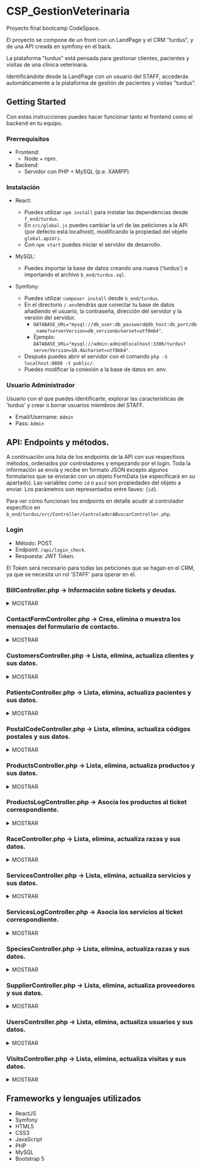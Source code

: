 # CSP_GestionVeterinaria
Proyecto final bootcamp CodeSpace.

El proyecto se compone de un front con un LandPage y el CRM "turdus", y de una API creada en symfony en el back.

La plataforma "turdus" está pensada para gestionar clientes, pacientes y visitas de una clínica veterinaria.

Identificándote desde la LandPage con un usuario del STAFF, accederás automáticamente a la plataforma de gestión de pacientes y visitas "turdus".

## Getting Started
Con estas instrucciones puedes hacer funcionar tanto el frontend como el backend en tu equipo.

### Prerrequisitos
- Frontend:
  - Node + npm.
- Backend: 
  - Servidor con PHP + MySQL (p.e. XAMPP).

### Instalación
- React: 
  - Puedes utilizar `npm install` para instalar las dependencias desde `f_end/turdus`.
  - En `src/global.js` puedes cambiar la url de las peticiones a la API (por defecto está localhost), modificando la propiedad del objeto `global.apiUri`.
  - Con `npm start` puedes iniciar el servidor de desarrollo.

- MySQL:
  - Puedes importar la base de datos creando una nueva ('turdus') e importando el archivo `b_end/turdus.sql`.

- Symfony:
  - Puedes utilizar `composer install` desde `b_end/turdus`.
  - En el directorio `/.env`tendrás que conectar tu base de datos añadiendo el usuario, la contraseña, dirección del servidor y la versión del servidor.
    - `DATABASE_URL="mysql://db_user:db_password@db_host:db_port/db_name?serverVersion=db_version&charset=utf8mb4"`.
    - Ejemplo: `DATABASE_URL="mysql://admin:admin@localhost:3306/turdus?serverVersion=10.4&charset=utf8mb4"`.
  - Después puedes abrir el servidor con el comando `php -S localhost:8888 -t public/`.
  - Puedes modificar la conexión a la base de datos en .env.

### Usuario Administrador
Usuario con el que puedes identificarte, explorar las características de 'turdus' y crear o borrar usuarios miembros del STAFF. 

- Email/Username: `Admin`
- Pass:           `Admin`

## API: Endpoints y métodos.
A continuación una lista de los endpoints de la API con sus respectivos métodos, ordenados por controladores y empezando por el login. Toda la información se envía y recibe en formato JSON excepto algunos formularios que se enviarán con un objeto FormData (se especificará en su apartado). Las variables como `id` o `paid` son propiedades del objeto a enviar. Los parámetros son representados entre llaves: `{id}`.

Para ver cómo funcionan los endpoints en detalle acudir al controlador específico en `b_end/turdus/src/Controller/ControladorABuscarController.php`.

### Login

- Método: POST.
- Endpoint: `/api/login_check`.
- Respuesta: JWT Token.

El Token será necesario para todas las peticiones que se hagan en el CRM, ya que se necesita un rol 'STAFF' para operar en él.

### BillController.php -> Información sobre tickets y deudas.
<details><summary>MOSTRAR</summary>

| Endpoint                     | Método | Body                                                                  | Parámetros               | Respuesta                            |
| ---------------------------- | ------ | --------------------------------------------------------------------- | ------------------------ | ------------------------------------ |
| `/api/bill/find`             | POST   | `visit_id`->ID visita                                                 | X                        | Info del ticket                      |
| `/api/customer/{id}/debt`    | GET    | X                                                                     | `{id}` -> ID del cliente | Los tickets sin pagar con sus deudas |
| `/api/customer/{id}/debt/pay`| POST   | `paid`->Cantidad pagada                                               | `{id}` -> ID del cliente | Devuelve la deuda restante           |
| `/api/bill/update`           | POST   | `id`->ticket, `paid`->cantidad pagada                                 | X                        | Devuelve el ticket                   |
| `/api/bill/add`              | POST   | `visit_id`->ID visita, `paid`->cantidad pagada, `amount`-> suma total | X                        | Devuelve el ticket                   |

</details>

### ContactFormController.php -> Crea, elimina o muestra los mensajes del formulario de contacto.
<details><summary>MOSTRAR</summary>

| Endpoint                         | Método | Body                                 | Parámetros                     | Respuesta                      |  
| -------------------------------- | ------ | ------------------------------------ | ------------------------------ | ------------------------------ |
| `api/contact_form/{currentPage}` | GET    | X                                    | `{currentPage}`->página actual | [`data`,`maxPages`,`thisPage`] |        
| `api/contact_form/add`           | POST   | FormData -> `email`,`message`,`date` | X                              | Mensaje de éxito               | 
| `api/contact_form/remove/{id}`   | GET    | X                                    | `{id}`-> ID mensaje            | Mensaje de éxito               |

</details>

### CustomersController.php -> Lista, elimina, actualiza clientes y sus datos.
<details><summary>MOSTRAR</summary>

| Endpoint                         | Método | Body                                 | Parámetros                     | Respuesta                      |  
| -------------------------------- | ------ | ------------------------------------ | ------------------------------ | ------------------------------ |
| `/api/{currentPage}/customers`   | POST   | Info del formulario de búsqueda      | `{currentPage}`->página actual | Clientes paginados y filtrados |        
| `/api/{currentPage}/customers`   | GET    | X                                    | `{currentPage}`->página actual | Clientes paginados             |  
| `/api/customers/get_current`     | POST   | `email`                              | X                              | Info breve del cliente         |
| `/api/customers/{id}`            | GET    | X                                    | `{id}`-> ID del cliente        | Info expandida del cliente     |
| `/api/customer/update`           | POST   | `id` + registros a modificar         | X                              | Info del cliente modificado    |  
| `/api/customer/add`              | POST   | Info del nuevo cliente               | X                              | Info del nuevo cliente         |  
| `/api/customers/{id}/remove`     | GET    | X                                    | `{id}`-> ID del cliente        | Info del cliente               |
  
</details>

### PatientsController.php -> Lista, elimina, actualiza pacientes y sus datos.
<details><summary>MOSTRAR</summary>

| Endpoint                         | Método | Body                                 | Parámetros                     | Respuesta                       |  
| -------------------------------- | ------ | ------------------------------------ | ------------------------------ | ------------------------------- |
| `/api/{currentPage}/patients`    | POST   | Info del formulario de búsqueda      | `{currentPage}`->página actual | Pacientes paginados y filtrados |        
| `/api/{currentPage}/patients`    | GET    | X                                    | `{currentPage}`->página actual | Pacientes paginados             |  
| `/api/patients/{id}`             | GET    | X                                    | `{id}`-> ID del paciente       | Info del paciente               |
| `/api/customers/{id}/patients`   | GET    | X                                    | `{id}`-> ID del cliente        | Pacientes a nombre del cliente  |  
| `/api/patient/update`            | POST   | `id` + registros a modificar         | X                              | Info del paciente modificado    |  
| `/api/patient/add`               | POST   | Info del nuevo paciente              | X                              | Info del nuevo paciente         |  
| `/api/patients/{id}/remove`      | GET    | X                                    | `{id}`-> ID del paciente       | Paciente eliminado              |
  
</details>

### PostalCodeController.php -> Lista, elimina, actualiza códigos postales y sus datos.
<details><summary>MOSTRAR</summary>

| Endpoint                                   | Método | Body                                     | Parámetros                     | Respuesta                         |  
| ------------------------------------------ | ------ | ---------------------------------------- | ------------------------------ | --------------------------------- |
| `/api/postal_code`                         | GET    | X                                        | X                              | Todos los códigos postales        |        
| `/api/postal_code/{id}`                    | GET    | X                                        | `{id}`->ID del código postal   | Info del código postal            |        
| `/api/postal_codes/paginate/{currentPage}` | GET    | X                                        | `{currentPage}`->página actual | Códigos postales paginados        |  
| `/api/postal_code/update`                  | POST   | FormData ->`pc` + registros a modificar  | X                              | Info del código postal modificado |  
| `/api/postal_code/add`                     | POST   | FormData -> Info del nuevo código postal | X                              | Info del nuevo código postal      |  
| `/api/postal_code/{id}/remove`             | GET    | X                                        | `{id}`-> ID del código postal  | Código postal eliminado           |
  
</details>

### ProductsController.php -> Lista, elimina, actualiza productos y sus datos.
<details><summary>MOSTRAR</summary>

| Endpoint                                   | Método | Body                                      | Parámetros                     | Respuesta                         |  
| ------------------------------------------ | ------ | ----------------------------------------- | ------------------------------ | --------------------------------- |
| `/api/products/{id}`                       | GET    | X                                         | `{id}`->ID del producto        | Info del producto                 |        
| `/api/products/{currentPage}/filter`       | POST   | Info del formulario de búsqueda           | `{currentPage}`->página actual | Productos paginados y filtrados   |  
| `/api/products/update`                     | POST   | FormData ->`code` + registros a modificar | X                              | Info del producto modificado      |  
| `/api/products/add`                        | POST   | FormData -> Info del nuevo producto       | X                              | Info del nuevo producto           |  
| `/api/products/{id}/remove`                | GET    | X                                         | `{id}`-> ID del producto       | Producto eliminado                |
  
</details>

### ProductsLogController.php -> Asocia los productos al ticket correspondiente.
<details><summary>MOSTRAR</summary>

| Endpoint                | Método | Body                                                        | Parámetros | Respuesta                               |  
| ----------------------- | ------ | ----------------------------------------------------------- | ---------- | --------------------------------------- |
| `/api/products_log/add` | POST   | `visit`->ID visita, `id`->ID producto, `quantity`->cantidad | X          | PLog con el ticket, producto y cantidad | 
  
</details>

### RaceController.php -> Lista, elimina, actualiza razas y sus datos.
<details><summary>MOSTRAR</summary>

| Endpoint                                   | Método | Body                                      | Parámetros                     | Respuesta                         |  
| ------------------------------------------ | ------ | ----------------------------------------- | ------------------------------ | --------------------------------- |
| `/api/races`                               | GET    | X                                         | X                              | Todas las razas                   |
| `/api/races`                               | POST   | `species`->Nombre de la especie           | X                              | Todas las razas de una especie    |
| `/api/races/{id}`                          | GET    | X                                         | `{id}`->ID de la raza          | Info de la raza                   |        
| `/api/races/paginate/{currentPage}`        | GET    | X                                         | `{currentPage}`->página actual | Razas paginadas                   |  
| `/api/race/update`                         | POST   | FormData ->`id` + registros a modificar   | X                              | Info de la raza modificada        |  
| `/api/race/add`                            | POST   | FormData -> `name`, `species`             | X                              | Info de la nueva raza             |  
| `/api/races/{id}/remove`                   | GET    | X                                         | `{id}`-> ID de la raza         | Raza eliminada                    |
  
</details>

### ServicesController.php -> Lista, elimina, actualiza servicios y sus datos.
<details><summary>MOSTRAR</summary>

| Endpoint                                   | Método | Body                                      | Parámetros                     | Respuesta                         |  
| ------------------------------------------ | ------ | ----------------------------------------- | ------------------------------ | --------------------------------- |
| `/api/services/{id}`                       | GET    | X                                         | `{id}`->ID del servicio        | Info del servicio                 |        
| `/api/services/{currentPage}/filter`       | POST   | Info del formulario de búsqueda           | `{currentPage}`->página actual | Servicios paginados y filtrados   |  
| `/api/services/update`                     | POST   | FormData ->`id` + registros a modificar   | X                              | Info del servicio modificado      |  
| `/api/services/add`                        | POST   | FormData -> Info del nuevo servicio       | X                              | Info del nuevo servicio           |  
| `/api/services/{id}/remove`                | GET    | X                                         | `{id}`-> ID del servicio       | Servicio eliminado                |
  
</details>

### ServicesLogController.php -> Asocia los servicios al ticket correspondiente.
<details><summary>MOSTRAR</summary>

| Endpoint                | Método | Body                                                        | Parámetros | Respuesta                               |  
| ----------------------- | ------ | ----------------------------------------------------------- | ---------- | --------------------------------------- |
| `/api/services_log/add` | POST   | `visit`->ID visita, `id`->ID servicio, `quantity`->cantidad | X          | SLog con el ticket, servicio y cantidad | 
  
</details>

### SpeciesController.php -> Lista, elimina, actualiza razas y sus datos.
<details><summary>MOSTRAR</summary>

| Endpoint                                   | Método | Body                                      | Parámetros                     | Respuesta                         |  
| ------------------------------------------ | ------ | ----------------------------------------- | ------------------------------ | --------------------------------- |
| `/api/species`                             | GET    | X                                         | X                              | Todas las especies                |
| `/api/species`                             | POST   | Campos del formulario de búsqueda         | X                              | Todas las especies filtradas      |
| `/api/species/{id}`                        | GET    | X                                         | `{id}`->ID de la especie       | Info de la especie                |        
| `/api/species/paginate/{currentPage}`      | GET    | X                                         | `{currentPage}`->página actual | Especies paginadas                |  
| `/api/species/update`                      | POST   | FormData ->`id` + registros a modificar   | X                              | Info de la especie modificada     |  
| `/api/species/add`                         | POST   | FormData -> `name`, `sciName`             | X                              | Info de la nueva especie          |  
| `/api/species/{id}/remove`                 | GET    | X                                         | `{id}`-> ID de la especie      | Especie eliminada                 |
  
</details>

### SupplierController.php -> Lista, elimina, actualiza proveedores y sus datos.
<details><summary>MOSTRAR</summary>

| Endpoint                                    | Método | Body                                      | Parámetros                     | Respuesta                         |  
| ------------------------------------------- | ------ | ----------------------------------------- | ------------------------------ | --------------------------------- |
| `/api/suppliers`                            | GET    | X                                         | X                              | Todos los proveedores             |
| `/api/suppliers/{id}`                       | GET    | X                                         | `{id}`->ID del proveedor       | Info del proveedor                |        
| `/api/suppliers/paginate/{currentPage}`     | GET    | X                                         | `{currentPage}`->página actual | Proveedores paginados             |  
| `/api/supplier/update`                      | POST   | FormData ->`id` + registros a modificar   | X                              | Info del proveedor modificado     |  
| `/api/supplier/add`                         | POST   | FormData -> Info del nuevo proveedor      | X                              | Info del nuevo proveedor          |  
| `/api/suppliers/{id}/remove`                | GET    | X                                         | `{id}`-> ID del proveedor      | Proveedor eliminado               |
  
</details>

### UsersController.php -> Lista, elimina, actualiza usuarios y sus datos.
<details><summary>MOSTRAR</summary>

| Endpoint                         | Método | Body                                            | Parámetros                     | Respuesta                       |  
| -------------------------------- | ------ | ----------------------------------------------- | ------------------------------ | ------------------------------- |
| `/api/{currentPage}/users`       | POST   | Info del formulario de búsqueda                 | `{currentPage}`->página actual | Usuarios paginados y filtrados  |        
| `/api/users/get_current`         | POST   | `username`                                      | X                              | Info importante del usuario     |
| `/api/user/{id}`                 | GET    | X                                               | `{id}`-> ID del usuario        | Info expandida del usuario      |
| `/api/vets`                      | GET    | X                                               | X                              | Todos los usuarios veterinarios | 
| `/api/vets`                      | POST   | Info del formulario de búsqueda                 | X                              | Veterinarios filtrados          | 
| `/api/user/update`               | POST   | `id` + registros a modificar                    | X                              | Info del usuario modificado     |  
| `/api/user/add`                  | POST   | Info del nuevo usuario                          | X                              | Info del nuevo usuario          |  
| `/api/users/{id}/remove`         | GET    | X                                               | `{id}`-> ID del usuario        | Mensaje de éxito                |
| `/api/user/{id}/update_profile`  | POST   | Registros a modificar                           | `{id}`-> ID del usuario        | Info del usuario modificado     | 
| `/api/user/change_pswd`          | POST   | `id`->ID del usuario, `pswd`->Nueva constraseña | X                              | ID del usuario                  | 

</details>

### VisitsController.php -> Lista, elimina, actualiza visitas y sus datos.
<details><summary>MOSTRAR</summary>

| Endpoint                         | Método | Body                                            | Parámetros                     | Respuesta                                            |
| -------------------------------- | ------ | ----------------------------------------------- | ------------------------------ | ---------------------------------------------------- |
| `/api/{currentPage}/visits`      | GET    | X                                               | `{currentPage}`->página actual | Visitas paginadas                                    |
| `/api/{currentPage}/visits`      | POST   | Info del formulario de búsqueda                 | `{currentPage}`->página actual | Visitas paginadas y filtradas                        |
| `/api/visits/today`              | POST   | `datePicker`->fecha, `uId`->ID del usuario      | X                              | Visitas de la fecha especificada                     |
| `/api/visits/{id}`               | GET    | X                                               | `{id}`-> ID de la visita       | Info expandida de la visita                          |
| `/api/patients/{id}/visits`      | GET    | X                                               | `{id}`-> ID del paciente       | Todas las visitas del paciente                       |
| `/api/visits/update`             | POST   | `id` + registros a modificar                    | X                              | Info de la visita modificada                         |
| `/api/visits/add`                | POST   | Info de la nueva visita                         | X                              | Info de la nueva visita                              |  
| `/api/visits/{id}/remove`        | GET    | X                                               | `{id}`-> ID de la visita       | Visita eliminada                                     |
| `/api/visits/{id}/cart`          | POST   | `cart`->Array de objetos                        | `{id}`-> ID de la visita       | Devuelve la visita                                   |
| `/api/visits/{id}/close`         | GET    | X                                               | `{id}`-> ID de la visita       | Devuelve la visita cerrada                           |
| `/api/visits/time`               | POST   | `date`->Fecha, `user`->Usuario                  | X                              | Horas y duración de las visitas en la fecha indicada |
| `/api/week_schedule`             | POST   | `username`->Nombre de usuario, `week`->Semana   | X                              | Visitas de la semana indicada                        |

</details>

## Frameworks y lenguajes utilizados
- ReactJS
- Symfony
- HTML5
- CSS3
- JavaScript
- PHP
- MySQL
- Bootstrap 5
